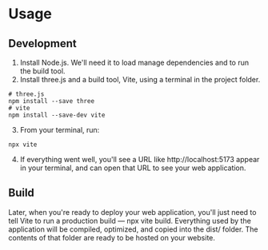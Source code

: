 # Usage
 
## Development

1. Install Node.js. We'll need it to load manage dependencies and to run the build tool.
2. Install three.js and a build tool, Vite, using a terminal in the project folder.

```
# three.js
npm install --save three
# vite
npm install --save-dev vite
```
 
3. From your terminal, run:

```
npx vite
```
 
4. If everything went well, you'll see a URL like http://localhost:5173 appear in your terminal, and can open that URL to see your web application.

## Build

Later, when you're ready to deploy your web application, you'll just need to tell Vite to run a production build — npx vite build. Everything used by the application will be compiled, optimized, and copied into the dist/ folder. The contents of that folder are ready to be hosted on your website.